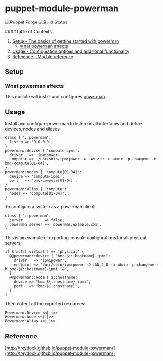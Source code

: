# puppet-module-powerman

[![Puppet Forge](http://img.shields.io/puppetforge/v/treydock/powerman.svg)](https://forge.puppetlabs.com/treydock/powerman)
[![Build Status](https://travis-ci.org/osc/puppet-module-powerman.png)](https://travis-ci.org/osc/puppet-module-powerman)

####Table of Contents

1. [Setup - The basics of getting started with powerman](#setup)
    * [What powerman affects](#what-powerman-affects)
2. [Usage - Configuration options and additional functionality](#usage)
3. [Reference - Module reference](#reference)

## Setup

### What powerman affects

This module will install and configures [powerman](https://github.com/chaos/powerman).

## Usage

Install and configure powerman to listen on all interfaces and define devices, nodes and aliases

```puppet
class { '::powerman':
  listen => '0.0.0.0',
}
powerman::device { 'compute-ipmi':
  driver   => 'ipmipower',
  endpoint => '/usr/sbin/ipmipower -D LAN_2_0 -u admin -p changeme -h bmc-compute[01-04]',
}
powerman::nodes { 'compute[01-04]':
  device => 'compute-ipmi',
  port   => 'bmc-compute[01-04]',
}
powerman::alias { 'compute':
  nodes => 'compute[01-04]',
}
```

To configure a system as a powerman client:

```puppet
class { '::powerman':
  server          => false,
  powerman_server => 'powerman.example.com',
}
```

This is an example of exporting console configurations for all physical servers:

```puppet
if $facts['virtual'] == 'physical' {
  @@powerman::device { "bmc-${::hostname}-ipmi":
    driver   => 'ipmipower',
    endpoint => "/usr/sbin/ipmipower -D LAN_2_0 -u admin -p changeme -h bmc-${::hostname}-ipmi |&",
  }
  @@powerman::node { $::hostname:
    device => "bmc-${::hostname}-ipmi",
    port   => "bmc-${::hostname}",
  }
}
```

Then collect all the exported resources:

```puppet
Powerman::Device <<| |>>
Powerman::Node <<| |>>
Powerman::Alias <<| |>>
```

## Reference

[http://treydock.github.io/puppet-module-powerman/](http://treydock.github.io/puppet-module-powerman/)
